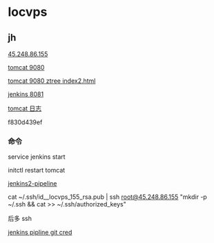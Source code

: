 # locvps

## jh

[45.248.86.155](http://45.248.86.155/)

[tomcat 9080](http://45.248.86.155:9080/)

[tomcat 9080 ztree index2.html](http://45.248.86.155:9080/api-0.0.1-SNAPSHOT/admin/ztree/demo/cn/index2.html)

[jenkins 8081](http://45.248.86.155:8081/)

[tomcat 日志](http://45.248.86.155/tomcatlogs/)

f830d439ef

### 命令

service jenkins start

initctl restart tomcat



[jenkins2-pipeline](https://wilsonmar.github.io/jenkins2-pipeline/)

cat ~/.ssh/id__locvps_155_rsa.pub | ssh root@45.248.86.155 "mkdir -p ~/.ssh && cat >>  ~/.ssh/authorized_keys"

后多 ssh 

[jenkins pipline git cred](https://gist.github.com/blaisep/eb8aa720b06eff4f095e4b64326961b5)
